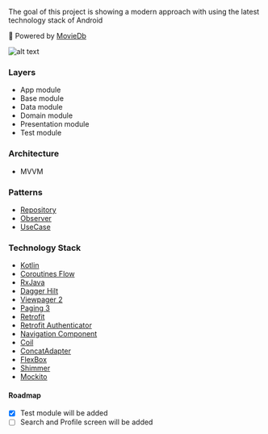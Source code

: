 The goal of this project is showing a modern approach with using the latest technology stack of Android

:dizzy: Powered by [MovieDb](https://www.themoviedb.org)
 
![alt text](https://cdn-images-1.medium.com/max/1200/1*vIR7iO-1GnY2xYxL6NiYkw.png)

### Layers

- App module
- Base module
- Data module
- Domain module
- Presentation module
- Test module

### Architecture

- MVVM

### Patterns

- [Repository](https://developer.android.com/jetpack/guide)
- [Observer](https://medium.com/better-programming/everything-to-should-understand-about-livedata-507dd83adea7)
- [UseCase](https://caminao.blog/how-to-implement-symbolic-representations/patterns/functional-patterns/use-case-patterns/)

### Technology Stack

- [Kotlin](https://kotlinlang.org)
- [Coroutines Flow](https://kotlinlang.org/docs/reference/coroutines/flow.html)
- [RxJava](https://github.com/ReactiveX/RxJava)
- [Dagger Hilt](https://dagger.dev/hilt/)
- [Viewpager 2](https://developer.android.com/jetpack/androidx/releases/viewpager2)
- [Paging 3](https://developer.android.com/topic/libraries/architecture/paging/v3-overview)
- [Retrofit](https://square.github.io/retrofit/)
- [Retrofit Authenticator](https://square.github.io/okhttp/4.x/okhttp/okhttp3/-authenticator/)
- [Navigation Component](https://developer.android.com/guide/navigation/navigation-getting-started)
- [Coil](https://github.com/coil-kt/coil)
- [ConcatAdapter](https://developer.android.com/reference/androidx/recyclerview/widget/ConcatAdapter)
- [FlexBox](https://github.com/google/flexbox-layout)
- [Shimmer](https://github.com/facebook/shimmer-android)
- [Mockito](https://site.mockito.org)

#### Roadmap

- [x] Test module will be added
- [ ] Search and Profile screen will be added 
